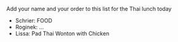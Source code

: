 Add your name and your order to this list for the Thai lunch today

* Schrier: FOOD
* Roginek: ...
* Lissa: Pad Thai Wonton with Chicken
